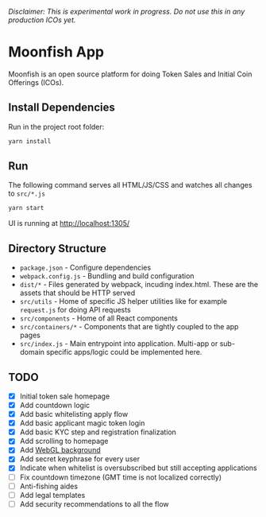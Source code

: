 
_Disclaimer: This is experimental work in progress. Do not use this in any production ICOs yet._

# Moonfish App

Moonfish is an open source platform for doing Token Sales and Initial Coin Offerings (ICOs).

## Install Dependencies

Run in the project root folder:

```bash
yarn install
```

## Run

The following command serves all HTML/JS/CSS and watches all changes to `src/*.js`

```bash
yarn start
```

UI is running at [http://localhost:1305/](http://localhost:1305/)

## Directory Structure

* `package.json` - Configure dependencies
* `webpack.config.js` - Bundling and build configuration
* `dist/*` - Files generated by webpack, incuding index.html. These are the assets that should be HTTP served
* `src/utils` - Home of specific JS helper utilities like for example `request.js` for doing API requests
* `src/components` - Home of all React components
* `src/containers/*` - Components that are tightly coupled to the app pages
* `src/index.js` - Main entrypoint into application. Multi-app or sub-domain specific apps/logic could be implemented here.

## TODO

- [x] Initial token sale homepage
- [x] Add countdown logic
- [x] Add basic whitelisting apply flow
- [x] Add basic applicant magic token login
- [x] Add basic KYC step and registration finalization
- [x] Add scrolling to homepage
- [x] Add [WebGL background](https://tympanus.net/Development/DecorativeBackgrounds/index2.html)
- [x] Add secret keyphrase for every user
- [x] Indicate when whitelist is oversubscribed but still accepting applications
- [ ] Fix countdown timezone (GMT time is not localized correctly)
- [ ] Anti-fishing aides
- [ ] Add legal templates
- [ ] Add security recommendations to all the flow
